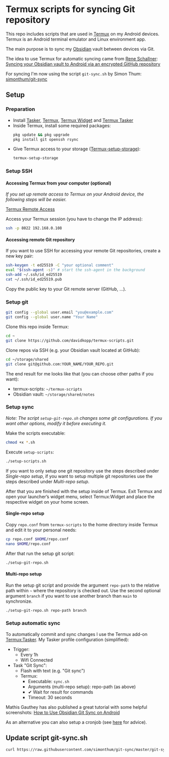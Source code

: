# Termux scripts for syncing Git repository

This repo includes scripts that are used in [Termux](https://termux.dev/) on my Android devices. Termux is an Android terminal emulator and Linux environment app.

The main purpose is to sync my [Obsidian](https://obsidian.md/) vault between devices via Git.

The idea to use Termux for automatic syncing came from [Rene Schallner](https://github.com/renerocksai): [Syncing your Obsidian vault to Android via an encrypted GitHub repository](https://renerocks.ai/blog/obsidian-encrypted-github-android/#shortcuts-for-committing-pushing-and-pulling)

For syncing I'm now using the script `git-sync.sh` by Simon Thum: [simonthum/git-sync](https://github.com/simonthum/git-sync)

## Setup

### Preparation

- Install [Tasker](https://tasker.joaoapps.com/download.html), [Termux](https://f-droid.org/en/packages/com.termux/), [Termux Widget](https://f-droid.org/en/packages/com.termux.widget/) and [Termux Tasker](https://f-droid.org/packages/com.termux.tasker/)
- Inside Termux, install some required packages:
    ```sh
    pkg update && pkg upgrade
    pkg install git openssh rsync
    ```
- Give Termux access to your storage ([Termux-setup-storage](https://wiki.termux.com/wiki/Termux-setup-storage)):
    ```sh
    termux-setup-storage
    ```

### Setup SSH

#### Accessing Termux from your computer (optional)

_If you set up remote access to Termux on your Android device, the following steps will be easier._

[Termux Remote Access](https://wiki.termux.com/wiki/Remote_Access)

Access your Termux session (you have to change the IP address):

```sh
ssh -p 8022 192.168.0.108
```

#### Accessing remote Git repository

If you want to use SSH for accessing your remote Git repositories, create a new key pair:

```sh
ssh-keygen -t ed25519 -C "your optional comment"
eval "$(ssh-agent -s)" # start the ssh-agent in the background
ssh-add ~/.ssh/id_ed25519
cat ~/.ssh/id_ed25519.pub
```

Copy the public key to your Git remote server (GitHub, ...).

### Setup git

```sh
git config --global user.email "you@example.com"
git config --global user.name "Your Name"
```

Clone this repo inside Termux:

```sh
cd ~
git clone https://github.com/davidkopp/termux-scripts.git
```

Clone repos via SSH (e.g. your Obsidian vault located at GitHub):

```sh
cd ~/storage/shared
git clone git@github.com:YOUR_NAME/YOUR_REPO.git
```

The end result for me looks like that (you can choose other paths if you want):

- termux-scripts: `~/termux-scripts`
- Obsidian vault: `~/storage/shared/notes`

### Setup sync

_Note: The script `setup-git-repo.sh` changes some git configurations. If you want other options, modify it before executing it._

Make the scripts executable:

```sh
chmod +x *.sh
```

Execute `setup-scripts`:

```sh
./setup-scripts.sh
```

If you want to only setup one git repository use the steps described under _Single-repo setup_, if you want to setup multiple git repositories use the steps described under _Multi-repo setup_.

After that you are finished with the setup inside of Termux. Exit Termux and open your launcher’s widget menu, select Termux:Widget and place the respective widget on your home screen.

#### Single-repo setup

Copy `repo.conf` from `termux-scripts` to the home directory inside Termux and edit it to your personal needs:

```sh
cp repo.conf $HOME/repo.conf
nano $HOME/repo.conf
```

After that run the setup git script:

```sh
./setup-git-repo.sh
```

#### Multi-repo setup

Run the setup git script and provide the argument `repo-path` to the relative path within `~` where the repository is checked out. Use the second optional argument `branch` if you want to use another branch than `main` to synchronize.

```sh
./setup-git-repo.sh repo-path branch
```

### Setup automatic sync

To automatically commit and sync changes I use the Termux add-on [Termux:Tasker](https://github.com/termux/termux-tasker).
My Tasker profile configuration (simplified):

- Trigger:
    - Every 1h
    - Wifi Connected
- Task "Git Sync":
    - Flash with text (e.g. "Git sync")
    - Termux:
        - Executable: `sync.sh`
        - Arguments (multi-repo setup): repo-path (as above)
        - ✔ Wait for result for commands
        - Timeout: 30 seconds

Mathis Gauthey has also published a great tutorial with some helpful screenshots: [How to Use Obsidian Git Sync on Android](https://mathisgauthey.github.io/how-to-use-obsidian-git-sync-on-android/)

As an alternative you can also setup a cronjob (see [here](https://forum.obsidian.md/t/guide-using-git-to-sync-your-obsidian-vault-on-android-devices/41887) for advice).

## Update script git-sync.sh

```sh
curl https://raw.githubusercontent.com/simonthum/git-sync/master/git-sync -o git-sync.sh
```
